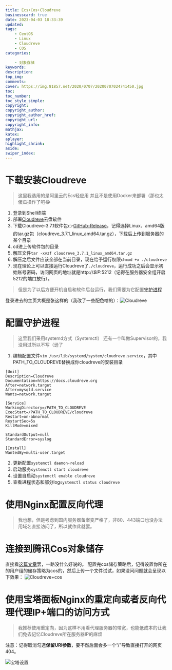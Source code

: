 ```yaml
---
title: Ecs+Cos+Cloudreve
businesscard: true
date: 2023-04-03 18:33:39
updated:
tags:
    - CentOS
    - Linux
    - Cloudreve
    - COS
categories:
    
    - 对象存储
keywords:
description:
top_img:
comments:
cover: https://img.81857.net/2020/0707/20200707024741450.jpg
toc:
toc_number:
toc_style_simple:
copyright:
copyright_author:
copyright_author_href:
copyright_url:
copyright_info:
mathjax:
katex:
aplayer:
highlight_shrink:
aside:
swiper_index:
---
```

# 下载安装Cloudreve

> 这里我选用的是阿里云的Ecs轻应用
> 并且不是使用Docker来部署（那也太傻瓜操作了吧😂

1. 登录到Shell终端
2. 部署[Cloudreve](https://cloudreve.org/)云盘软件
3. 下载Cloudreve-3.7.1软件包👉[GitHub-Release](https://github.com/cloudreve/Cloudreve/releases/tag/3.7.1)，记得选择Linux、amd64版的tar.gz包（cloudreve_3.7.1_linux_amd64.tar.gz），下载后上传到服务器的某个目录
4. cd进上传软件包的目录
5. 解压文件`tar -xvzf cloudreve_3.7.1_linux_amd64.tar.gz`
6. 解压之后文件应该全部在当前目录，现在给予运行权限`chmod +x ./cloudreve`
7. 现在理论上可以直接运行Cloudreve了`./cloudreve`，运行成功之后会显示初始账号密码，访问网页的地址就是http://*$IP*:5212（记得在服务器安全组开启5212的端口放行）。

>但是为了以后方便开机自启和软件后台运行，我们需要为它配置[守护进程](https://blog.csdn.net/lianghe_work/article/details/47659889)

登录进去的主页大概是张这样的（我改了一些配色啥的）：![Cloudreve](https://minio-api.horonlee.com/obsidian/assets/%E5%8D%9A%E6%96%87/Ecs-Cos-Cloudreve/IMG-20250916161710955.png)

# 配置守护进程
> 这里我们采用systemd方式（Systemctl）
> 还有一个叫做Supervisor的，我没用过所以不写（逊了

1. 编辑配置文件`vim /usr/lib/systemd/system/cloudreve.service`，其中PATH_TO_CLOUDREVE替换成你cloudreve的安装目录
```vim
[Unit]
Description=Cloudreve
Documentation=https://docs.cloudreve.org
After=network.target
After=mysqld.service
Wants=network.target

[Service]
WorkingDirectory=/PATH_TO_CLOUDREVE
ExecStart=/PATH_TO_CLOUDREVE/cloudreve
Restart=on-abnormal
RestartSec=5s
KillMode=mixed

StandardOutput=null
StandardError=syslog

[Install]
WantedBy=multi-user.target
```
2. 更新配置`systemctl daemon-reload`
3. 启动服务`systemctl start cloudreve`
4. 设置自启动`systemctl enable cloudreve`
5. 查看进程状态和部分log`systemctl status cloudreve`

# 使用Nginx配置反向代理
> 我也想，但是考虑到国内服务器备案变严格了，非80、443端口也没办法用域名直接访问了，所以就作此就罢。

# 连接到腾讯Cos对象储存

直接看[这篇文章](https://cloud.tencent.com/developer/article/2041954)罢，一路没什么好说的。
配置完cos储存策略后，记得设置你所在的用户组的储存策略为cos的，然后上传一个文件试试，如果没问问题就会呈现以下效果：
![Cloudreve+cos](https://minio-api.horonlee.com/obsidian/assets/博文/Ecs-Cos-Cloudreve/IMG-20250916161747590.png)

# 使用宝塔面板Nginx的重定向或者反向代理代理IP+端口的访问方式

> 我推荐使用重定向，因为这样不用看代理服务器的带宽，也能低成本的让我们免去记忆Cloudreve所在服务器IP的麻烦

注意：记得取消勾选**保留URI参数**，要不然后面会多一个“/”导致直接打开的网页404。

![宝塔设置](https://minio-api.horonlee.com/obsidian/assets/博文/Ecs-Cos-Cloudreve/IMG-20250916161801403.png)
